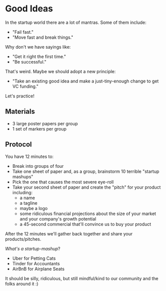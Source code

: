 # Good Ideas

In the startup world there are a lot of mantras. Some of them include:

* "Fail fast."
* "Move fast and break things."

Why don't we have sayings like:

* "Get it right the first time."
* "Be successful."

That's weird. Maybe we should adopt a new principle:

* "Take an existing good idea and make a just-tiny-enough change to get VC funding."

Let's practice!

## Materials

* 3 large poster papers per group
* 1 set of markers per group

## Protocol

You have 12 minutes to:

* Break into groups of four
* Take one sheet of paper and, as a group, brainstorm 10 terrible "startup mashups"
* Pick the one that causes the most severe eye-roll
* Take your second sheet of paper and create the "pitch" for your product including:
  * a name
  * a tagline
  * maybe a logo
  * some ridiculous financial projections about the size of your market and your company's growth potential
  * a 45-second commercial that'll convince us to buy your product

After the 12 minutes we'll gather back together and share your products/pitches.

*What's a startup-mashup*?

* Uber for Petting Cats
* Tinder for Accountants
* AirBnB for Airplane Seats

It should be silly, ridiculous, but still mindful/kind to our community and the folks around it :)
